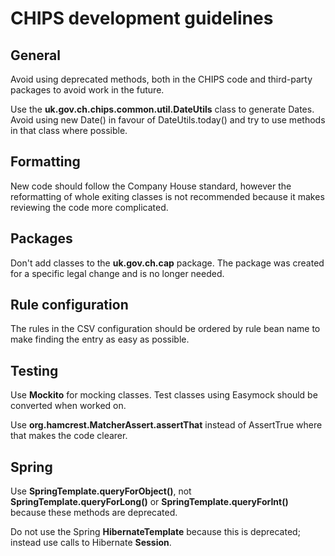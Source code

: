 # CHIPS development guidelines

## General
Avoid using deprecated methods, both in the CHIPS code and third-party packages to avoid work in the future.

Use the **uk.gov.ch.chips.common.util.DateUtils** class to generate Dates. Avoid using new Date() in favour of DateUtils.today() and try to use methods in that class where possible.

## Formatting
New code should follow the Company House standard, however the reformatting of whole exiting classes is not recommended because it makes reviewing the code more complicated.  

## Packages
Don't add classes to the **uk.gov.ch.cap** package. The package was created for a specific legal change and is no longer needed.

## Rule configuration
The rules in the CSV configuration should be ordered by rule bean name to make finding the entry as easy as possible.

## Testing
Use **Mockito** for mocking classes. Test classes using Easymock should be converted when worked on.

Use **org.hamcrest.MatcherAssert.assertThat** instead of AssertTrue where that makes the code clearer.

## Spring
Use **SpringTemplate.queryForObject()**, not **SpringTemplate.queryForLong()** or **SpringTemplate.queryForInt()** because these methods are deprecated.

Do not use the Spring **HibernateTemplate** because this is deprecated; instead use calls to Hibernate **Session**.